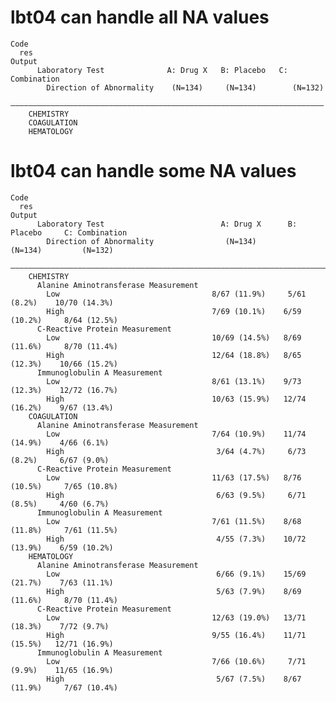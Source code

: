 # lbt04 can handle all NA values

    Code
      res
    Output
          Laboratory Test              A: Drug X   B: Placebo   C: Combination
            Direction of Abnormality    (N=134)     (N=134)        (N=132)    
        ——————————————————————————————————————————————————————————————————————
        CHEMISTRY                                                             
        COAGULATION                                                           
        HEMATOLOGY                                                            

# lbt04 can handle some NA values

    Code
      res
    Output
          Laboratory Test                          A: Drug X      B: Placebo     C: Combination
            Direction of Abnormality                (N=134)         (N=134)         (N=132)    
        ———————————————————————————————————————————————————————————————————————————————————————
        CHEMISTRY                                                                              
          Alanine Aminotransferase Measurement                                                 
            Low                                  8/67 (11.9%)     5/61 (8.2%)    10/70 (14.3%) 
            High                                 7/69 (10.1%)    6/59 (10.2%)     8/64 (12.5%) 
          C-Reactive Protein Measurement                                                       
            Low                                  10/69 (14.5%)   8/69 (11.6%)     8/70 (11.4%) 
            High                                 12/64 (18.8%)   8/65 (12.3%)    10/66 (15.2%) 
          Immunoglobulin A Measurement                                                         
            Low                                  8/61 (13.1%)    9/73 (12.3%)    12/72 (16.7%) 
            High                                 10/63 (15.9%)   12/74 (16.2%)    9/67 (13.4%) 
        COAGULATION                                                                            
          Alanine Aminotransferase Measurement                                                 
            Low                                  7/64 (10.9%)    11/74 (14.9%)    4/66 (6.1%)  
            High                                  3/64 (4.7%)     6/73 (8.2%)     6/67 (9.0%)  
          C-Reactive Protein Measurement                                                       
            Low                                  11/63 (17.5%)   8/76 (10.5%)     7/65 (10.8%) 
            High                                  6/63 (9.5%)     6/71 (8.5%)     4/60 (6.7%)  
          Immunoglobulin A Measurement                                                         
            Low                                  7/61 (11.5%)    8/68 (11.8%)     7/61 (11.5%) 
            High                                  4/55 (7.3%)    10/72 (13.9%)    6/59 (10.2%) 
        HEMATOLOGY                                                                             
          Alanine Aminotransferase Measurement                                                 
            Low                                   6/66 (9.1%)    15/69 (21.7%)    7/63 (11.1%) 
            High                                  5/63 (7.9%)    8/69 (11.6%)     8/70 (11.4%) 
          C-Reactive Protein Measurement                                                       
            Low                                  12/63 (19.0%)   13/71 (18.3%)    7/72 (9.7%)  
            High                                 9/55 (16.4%)    11/71 (15.5%)   12/71 (16.9%) 
          Immunoglobulin A Measurement                                                         
            Low                                  7/66 (10.6%)     7/71 (9.9%)    11/65 (16.9%) 
            High                                  5/67 (7.5%)    8/67 (11.9%)     7/67 (10.4%) 

